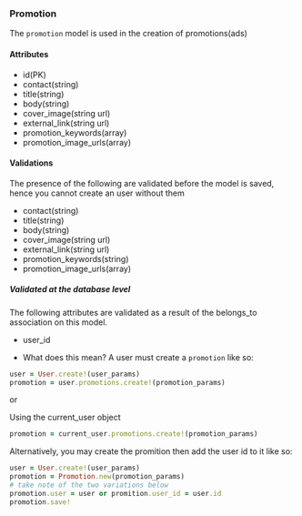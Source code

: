 ### Promotion
The `promotion` model is used in the creation of promotions(ads)

#### Attributes
* id(PK)
* contact(string)
* title(string)
* body(string)
* cover_image(string url)
* external_link(string url)
* promotion_keywords(array)
* promotion_image_urls(array)

#### Validations
The presence of the following are validated before the model is saved, hence you cannot create an user without them
* contact(string)
* title(string)
* body(string)
* cover_image(string url)
* external_link(string url)
* promotion_keywords(string)
* promotion_image_urls(array)

##### Validated at the database level
The following attributes are validated as a result of the belongs_to association on this model. 
* user_id

* What does this mean? 
A user must create a `promotion` like so: 
```ruby
user = User.create!(user_params)
promotion = user.promotions.create!(promotion_params)
```
or

Using the current_user object
```ruby
promotion = current_user.promotions.create!(promotion_params)
```


Alternatively, you may create the promition then add the user id to it like so: 
```ruby
user = User.create!(user_params)
promotion = Promotion.new(promotion_params)
# take note of the two variations below
promotion.user = user or promition.user_id = user.id
promotion.save!
```